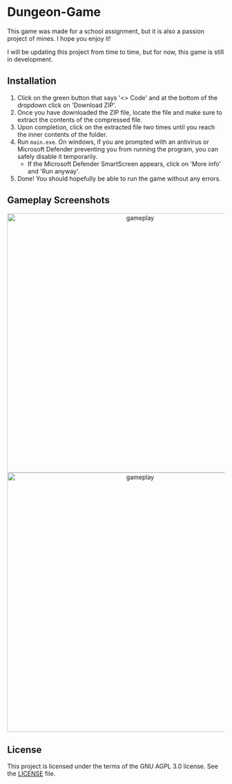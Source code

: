 # Dungeon-Game
This game was made for a school assignment, but it is also a passion project of mines. I hope you enjoy it!

I will be updating this project from time to time, but for now, this game is still in development.


## Installation
1. Click on the green button that says '<> Code' and at the bottom of the dropdown click on 'Download ZIP'.
2. Once you have downloaded the ZIP file, locate the file and make sure to extract the contents of the compressed file.
3. Upon completion, click on the extracted file two times until you reach the inner contents of the folder.
4. Run `main.exe`. On windows, if you are prompted with an antivirus or Microsoft Defender preventing you from running the program, you can safely disable it temporarily.
    - If the Microsoft Defender SmartScreen appears, click on 'More info' and 'Run anyway'.
5. Done! You should hopefully be able to run the game without any errors.


## Gameplay Screenshots
<div align="center">
    <img src="https://github.com/oSmartCoder/Dungeon-Game/assets/92610222/857929de-6f62-47c6-9f9b-d44e65603857" alt="gameplay" width="600"/">
    <img src="https://github.com/oSmartCoder/Dungeon-Game/assets/92610222/233393ec-212c-46f7-950f-f4bf492c3401" alt="gameplay" width="600"/">
</div>

## License
This project is licensed under the terms of the GNU AGPL 3.0 license. See the [LICENSE](https://github.com/oSmartCoder/Dungeon-Game?tab=AGPL-3.0-1-ov-file) file.
